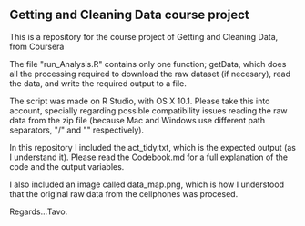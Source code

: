 ## Getting and Cleaning Data course project

This is a repository for the course project of Getting and Cleaning Data, from Coursera

The file "run_Analysis.R" contains only one function; getData, which does all the processing required to download the raw dataset (if necesary), read the data, and write the required output to a file.

The script was made on R Studio, with OS X 10.1. Please take this into account, specially regarding possible compatibility issues reading the raw data from the zip file (because Mac and Windows use different path separators, "/" and "\" respectively).

In this repository I included the act_tidy.txt, which is the expected output (as I understand it). Please read the Codebook.md for a full explanation of the code and the output variables.

I also included an image called data_map.png, which is how I understood that the original raw data from the cellphones was procesed.

Regards...Tavo.
